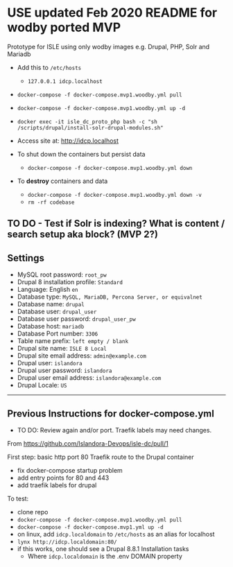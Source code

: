 # USE updated Feb 2020 README for wodby ported MVP

Prototype for ISLE using only wodby images e.g. Drupal, PHP, Solr and Mariadb

* Add this to `/etc/hosts`
  * `127.0.0.1 idcp.localhost`

* `docker-compose -f docker-compose.mvp1.woodby.yml pull`

* `docker-compose -f docker-compose.mvp1.woodby.yml up -d`

* `docker exec -it isle_dc_proto_php bash -c "sh /scripts/drupal/install-solr-drupal-modules.sh"`

* Access site at: http://idcp.localhost

* To shut down the containers but persist data
  * `docker-compose -f docker-compose.mvp1.woodby.yml down`

* To **destroy** containers and data
  * `docker-compose -f docker-compose.mvp1.woodby.yml down -v`
  * `rm -rf codebase`

## TO DO - Test if Solr is indexing? What is content / search setup aka block? (MVP 2?)

## Settings

* MySQL root password: `root_pw`
* Drupal 8 installation profile: `Standard`
* Language: English `en`
* Database type: `MySQL, MariaDB, Percona Server, or equivalnet`
* Database name: `drupal`
* Database user: `drupal_user`
* Database user password: `drupal_user_pw`
* Database host: `mariadb`
* Database Port number: `3306`
* Table name prefix: `left empty / blank`
* Drupal site name: `ISLE 8 Local`
* Drupal site email address: `admin@example.com`
* Drupal user: `islandora`
* Drupal user password: `islandora`
* Drupal user email address: `islandora@example.com`
* Drupal Locale: `US`

---

## Previous Instructions for docker-compose.yml

* TO DO: Review again and/or port. Traefik labels may need changes.

From https://github.com/Islandora-Devops/isle-dc/pull/1

First step: basic http port 80 Traefik route to the Drupal container

* fix docker-compose startup problem
* add entry points for 80 and 443
* add traefik labels for drupal

To test:

* clone repo
* `docker-compose -f docker-compose.mvp1.woodby.yml pull`
* `docker-compose -f docker-compose.mvp1.yml up -d`
* on linux, add `idcp.localdomain` to `/etc/hosts` as an alias for localhost
* `lynx http://idcp.localdomain:80/`
* if this works, one should see a Drupal 8.8.1 Installation tasks
  * Where `idcp.localdomain` is the .env DOMAIN property